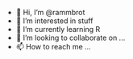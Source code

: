 - 👋 Hi, I’m @rammbrot
- 👀 I’m interested in stuff
- 🌱 I’m currently learning R
- 💞️ I’m looking to collaborate on ...
- 📫 How to reach me ...

<!---
rammbrot/rammbrot is a ✨ special ✨ repository because its `README.md` (this file) appears on your GitHub profile.
You can click the Preview link to take a look at your changes.
--->
